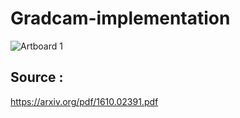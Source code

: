 # Gradcam-implementation

![Artboard 1](https://user-images.githubusercontent.com/53033648/83677457-332f9080-a5aa-11ea-9db0-378a9fb34798.png)


## Source : 
https://arxiv.org/pdf/1610.02391.pdf
